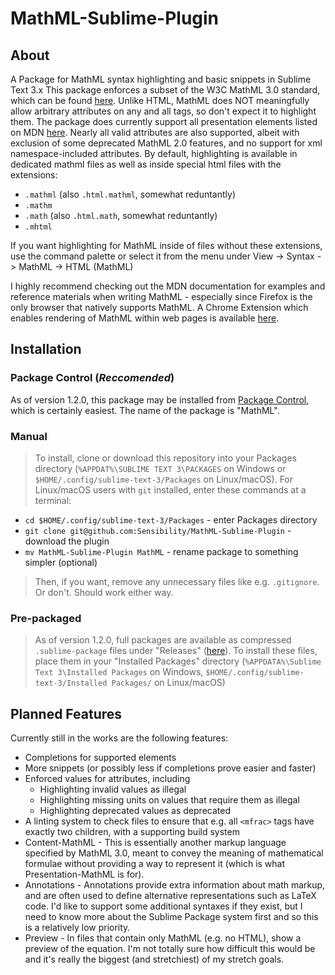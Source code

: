 # MathML-Sublime-Plugin
## About
A Package for MathML syntax highlighting and basic snippets in Sublime Text 3.x
This package enforces a subset of the W3C MathML 3.0 standard, which can be found [here](https://www.w3.org/TR/MathML3/).
Unlike HTML, MathML does NOT meaningfully allow arbitrary attributes on any and all tags, so don't expect it to highlight them. The package does currently support all presentation elements listed on MDN [here](https://developer.mozilla.org/en-US/docs/Web/MathML/Element). Nearly all valid attributes are also supported, albeit with exclusion of some deprecated MathML 2.0 features, and no support for xml namespace-included attributes. By default, highlighting is available in dedicated mathml files as well as inside special html files with the extensions:
* `.mathml` (also `.html.mathml`, somewhat reduntantly)
* `.mathm`
* `.math` (also `.html.math`, somewhat reduntantly)
* `.mhtml`

If you want highlighting for MathML inside of files without these extensions, use the command palette or select it from the menu under View -> Syntax -> MathML -> HTML (MathML)

I highly recommend checking out the MDN documentation for examples and reference materials when writing MathML - especially since Firefox is the only browser that natively supports MathML. A Chrome Extension which enables rendering of MathML within web pages is available [here](https://chrome.google.com/webstore/detail/fmath-html-%2B-mathml-solut/emdjdpchbjipnjhkfljbcapgfecmnglm).

## Installation
### Package Control (*Reccomended*)
As of version 1.2.0, this package may be installed from [Package Control](https://packagecontrol.io), which is certainly easiest. The name of the package is "MathML".

### Manual
>To install, clone or download this repository into your Packages directory (`%APPDAT%\SUBLIME TEXT 3\PACKAGES` on Windows or `$HOME/.config/sublime-text-3/Packages` on Linux/macOS). For Linux/macOS users with `git` installed, enter these commands at a terminal:

* `cd $HOME/.config/sublime-text-3/Packages` - enter Packages directory
* `git clone git@github.com:Sensibility/MathML-Sublime-Plugin` - download the plugin
* `mv MathML-Sublime-Plugin MathML` - rename package to something simpler (optional)

>Then, if you want, remove any unnecessary files like e.g. `.gitignore`. Or don't. Should work either way.

### Pre-packaged
>As of version 1.2.0, full packages are available as compressed `.sublime-package` files under "Releases" ([here](https://github.com/Sensibility/MathML-Sublime-Plugin/releases)). To install these files, place them in your "Installed Packages" directory (`%APPDATA%\Sublime Text 3\Installed Packages` on Windows, `$HOME/.config/sublime-text-3/Installed Packages/` on Linux/macOS)

## Planned Features

Currently still in the works are the following features:

* Completions for supported elements
* More snippets (or possibly less if completions prove easier and faster)
* Enforced values for attributes, including
	* Highlighting invalid values as illegal
	* Highlighting missing units on values that require them as illegal
	* Highlighting deprecated values as deprecated
* A linting system to check files to ensure that e.g. all `<mfrac>` tags have exactly two children, with a supporting build system
* Content-MathML - This is essentially another markup language specified by MathML 3.0, meant to convey the meaning of mathematical formulae without providing a way to represent it (which is what Presentation-MathML is for).
* Annotations - Annotations provide extra information about math markup, and are often used to define alternative representations such as LaTeX code. I'd like to support some additional syntaxes if they exist, but I need to know more about the Sublime Package system first and so this is a relatively low priority.
* Preview - In files that contain only MathML (e.g. no HTML), show a preview of the equation. I'm not totally sure how difficult this would be and it's really the biggest (and stretchiest) of my stretch goals.
